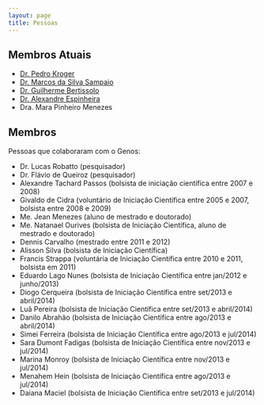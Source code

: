 ```yaml
---
layout: page
title: Pessoas
---
```


## Membros Atuais

- [Dr. Pedro Kroger](https://pedrokroger.net)
- [Dr. Marcos da Silva Sampaio](https://marcos.sampaio.me)
- [Dr. Guilherme Bertissolo](https://guilhermebertissolo.wordpress.com/)
- [Dr. Alexandre Espinheira](https://alespinheira.wordpress.com/)
- Dra. Mara Pinheiro Menezes

## Membros

Pessoas que colaboraram com o Genos:

- Dr. Lucas Robatto (pesquisador)
- Dr. Flávio de Queiroz (pesquisador)
- Alexandre Tachard Passos (bolsista de iniciação científica entre 2007 e 2008)
- Givaldo de Cidra (voluntário de Iniciação Científica entre 2005 e 2007, bolsista entre 2008 e 2009)
- Me. Jean Menezes (aluno de mestrado e doutorado)
- Me. Natanael Ourives (bolsista de Iniciação Científica, aluno de mestrado e doutorado)
- Dennis Carvalho (mestrado entre 2011 e 2012)
- Alisson Silva (bolsista de Iniciação Científica)
- Francis Strappa (voluntária de Iniciação Científica entre 2010 e 2011, bolsista em 2011)
- Eduardo Lago Nunes (bolsista de Iniciação Científica entre jan/2012 e junho/2013)
- Diogo Cerqueira (bolsista de Iniciação Científica entre set/2013 e abril/2014)
- Luã Pereira (bolsista de Iniciação Científica entre set/2013 e abril/2014)
- Danilo Abrahão (bolsista de Iniciação Científica entre ago/2013 e abril/2014)
- Simei Ferreira (bolsista de Iniciação Científica entre ago/2013 e jul/2014)
- Sara Dumont Fadigas (bolsista de Iniciação Científica entre nov/2013 e jul/2014)
- Marina Monroy (bolsista de Iniciação Científica entre nov/2013 e jul/2014)
- Menahem Hein (bolsista de Iniciação Científica entre ago/2013 e jul/2014)
- Daiana Maciel (bolsista de Iniciação Científica entre set/2013 e jul/2014)
